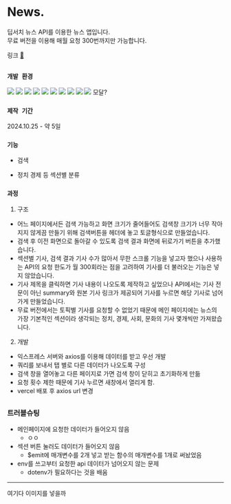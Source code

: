 # News.
딥서치 뉴스 API를 이용한 뉴스 앱입니다. <br/>
무료 버전을 이용해 매월 요청 300번까지만 가능합니다.

링크 [📗](https://vue-news-sepia.vercel.app/)

##

### `개발 환경`
<img src='https://img.shields.io/badge/Vue%20js-35495E?style=for-the-badge&logo=vuedotjs&logoColor=4FC08D'> <img src="https://img.shields.io/badge/Sass-CC6699?style=for-the-badge&logo=sass&logoColor=white">
<img src="https://img.shields.io/badge/MongoDB-4EA94B?style=for-the-badge&logo=mongodb&logoColor=white">
<img src="https://img.shields.io/badge/axios-671ddf?&style=for-the-badge&logo=axios&logoColor=white">
<img src="https://img.shields.io/badge/Vercel-000000?style=for-the-badge&logo=vercel&logoColor=white">
<img src="https://img.shields.io/badge/Figma-F24E1E?style=for-the-badge&logo=figma&logoColor=white">
<img src="https://img.shields.io/badge/GIT-E44C30?style=for-the-badge&logo=git&logoColor=white">
<img src="https://img.shields.io/badge/github-181717?style=for-the-badge&logo=github&logoColor=white">
<img src="https://img.shields.io/badge/Postman-FF6C37?style=for-the-badge&logo=Postman&logoColor=white">
<img src="https://img.shields.io/badge/Express%20js-000000?style=for-the-badge&logo=express&logoColor=white">
모달?

### `제작 기간`
2024.10.25 - 약 5일

### `기능`
* 검색
- 정치 경제 등 섹션별 분류

### `과정`
1. 구조

- 어느 페이지에서든 검색 가능하고 화면 크기가 줄어들어도 검색창 크기가 너무 작아지지 않게끔 만들기 위해 검색버튼을 헤더에 놓고 토글형식으로 만들었습니다. <br/>
- 검색 후 이전 화면으로 돌아갈 수 있도록 검색 결과 화면에 뒤로가기 버튼을 추가했습니다.
- 섹션별 기사, 검색 결과 기사 수가 많아서 무한 스크롤 기능을 넣고자 했으나 사용하는 API의 요청 한도가 월 300회라는 점을 고려하여 기사를 더 불러오는 기능은 넣지 않았습니다.
- 기사 제목을 클릭하면 기사 내용이 나오도록 제작하고 싶었으나 API에서는 기사 전문이 아닌 summary와 원본 기사 링크가 제공되어 기사를 누르면 해당 기사로 넘어가게 만들었습니다.
- 무료 버전에서는 토픽별 기사를 요청할 수 없었기 때문에 메인 페이지에는 뉴스의 가장 기본적인 섹션이라 생각되는 정치, 경제, 사회, 문화의 기사 몇개씩만 가져왔습니다.

2. 개발
- 익스프레스 서버와 axios를 이용해 데이터를 받고 우선 개발
- 쿼리를 보내서 탭 별로 다른 데이터가 나오도록 구성
- 검색 창을 열어놓고 다른 페이지로 가면 검색 창이 닫히고 초기화하게 만듦
- 요청 횟수 제한 때문에 기사 누르면 새창에서 열리게 함.
- vercel 배포 후 axios url 변경

##

### 트러블슈팅
- 메인페이지에 요청한 데이터가 들어오지 않음
  - ㅇㅇ
- 섹션 버튼 눌러도 데이터가 들어오지 않음
  - $emit에 매개변수를 2개 넣고 받는 함수의 매개변수를 1개로 써놨었음
- env를 쓰고부터 요청한 api 데이터가 넘어오지 않는 문제
  - dotenv가 필요하다는 것을 배움


------------
여기다 이미지를 넣을까
